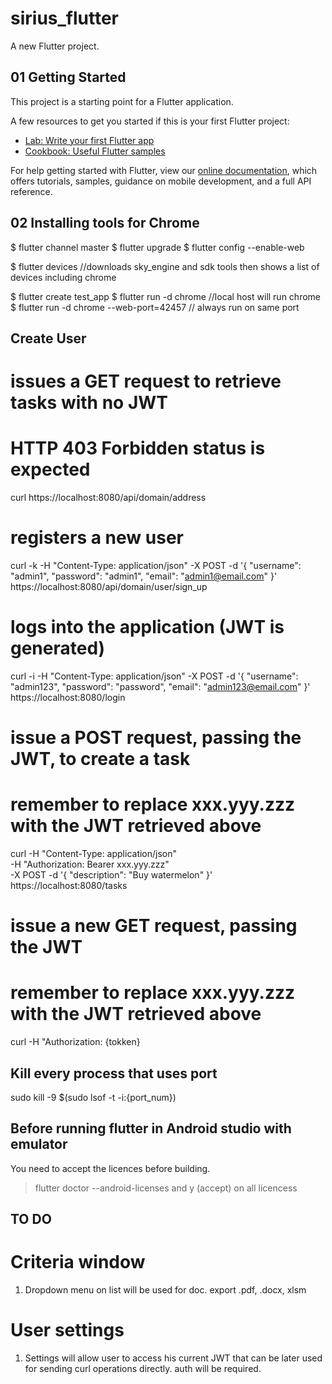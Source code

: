 # sirius_flutter

A new Flutter project.

## 01 Getting Started

This project is a starting point for a Flutter application.

A few resources to get you started if this is your first Flutter project:

- [Lab: Write your first Flutter app](https://flutter.dev/docs/get-started/codelab)
- [Cookbook: Useful Flutter samples](https://flutter.dev/docs/cookbook)

For help getting started with Flutter, view our
[online documentation](https://flutter.dev/docs), which offers tutorials,
samples, guidance on mobile development, and a full API reference.

## 02 Installing tools for Chrome

$ flutter channel master
$ flutter upgrade
$ flutter config --enable-web

$ flutter devices  //downloads sky_engine and sdk tools then shows a list of devices including chrome

$ flutter create test_app
$ flutter run -d chrome  //local host will run chrome
$ flutter run -d chrome --web-port=42457 // always run on same port

## Create User
# issues a GET request to retrieve tasks with no JWT
# HTTP 403 Forbidden status is expected
curl https://localhost:8080/api/domain/address

# registers a new user
curl -k -H "Content-Type: application/json" -X POST -d '{
    "username": "admin1",
    "password": "admin1",
    "email": "admin1@email.com"
}' https://localhost:8080/api/domain/user/sign_up

# logs into the application (JWT is generated)
curl -i -H "Content-Type: application/json" -X POST -d '{
    "username": "admin123",
    "password": "password",
    "email": "admin123@email.com"
}' https://localhost:8080/login

# issue a POST request, passing the JWT, to create a task
# remember to replace xxx.yyy.zzz with the JWT retrieved above
curl -H "Content-Type: application/json" \
-H "Authorization: Bearer xxx.yyy.zzz" \
-X POST -d '{
    "description": "Buy watermelon"
}'  https://localhost:8080/tasks

# issue a new GET request, passing the JWT
# remember to replace xxx.yyy.zzz with the JWT retrieved above
curl -H "Authorization: {tokken}

## Kill every process that uses port
sudo kill -9 $(sudo lsof -t -i:{port_num})

## Before running flutter in Android studio with emulator
You need to accept the licences before building.
> flutter doctor --android-licenses
and y (accept) on all licencess
## TO DO
# Criteria window
1. Dropdown menu on list will be used for doc. export .pdf, .docx, xlsm

# User settings
1. Settings will allow user to access his current JWT that can be later used for sending curl operations directly. auth will be required.

